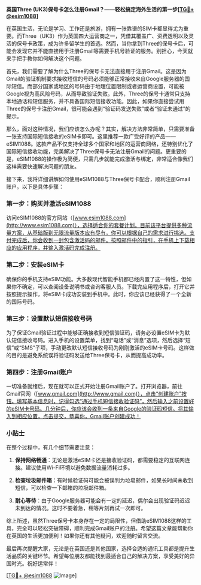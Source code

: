 **英国Three (UK3)保号卡怎么注册Gmail？——轻松搞定海外生活的第一步[[TG💪+ @esim1088](https://t.me/s/esim1088)]**

在英国生活，无论是学习、工作还是旅游，拥有一张靠谱的SIM卡都显得尤为重要。而Three（UK3）作为英国四大运营商之一，凭借其覆盖广、资费透明以及灵活的保号卡政策，成为许多留学生的首选。然而，当你拿到Three的保号卡后，可能会发现它并不能直接用于注册Gmail等需要手机号验证的服务。别担心，今天就来手把手教你如何解决这个问题。

首先，我们需要了解为什么Three的保号卡无法直接用于注册Gmail。这是因为Gmail的验证机制要求接收短信的号码必须能够正常接收来自Google服务器的国际短信。而部分国家或地区的号码由于地理位置限制或者运营商设置，可能被Google视为高风险号码，从而导致验证失败。此外，Three的保号卡通常只支持本地通话和短信服务，并不具备国际短信接收功能。因此，如果你直接尝试用Three的保号卡注册Gmail，很可能会遇到“验证码发送失败”或者“验证未通过”的提示。

那么，面对这种情况，我们应该怎么办呢？其实，解决方法非常简单，只需要准备一张支持国际短信接收的eSIM卡即可。这里推荐一款广受好评的产品——eSIM1088。这款产品不仅支持全球多个国家和地区的运营商网络，还特别优化了国际短信接收功能，完美解决了Three保号卡无法注册Gmail的问题。更重要的是，eSIM1088的操作极为简便，只需几步就能完成激活与绑定，非常适合像我们这样需要快速解决问题的朋友。

接下来，我将详细讲解如何使用eSIM1088与Three保号卡配合，顺利注册Gmail账户。以下是具体步骤：

### 第一步：购买并激活eSIM1088

访问eSIM1088的官方网站（[www.esim1088.com](http://www.esim1088.com)），选择适合你的套餐计划。目前该平台提供多种流量方案，从基础版到无限流量版本应有尽有，你可以根据自己的需求进行挑选。支付完成后，你会收到一封包含激活码的邮件。按照邮件中的指引，在手机上下载相应的应用程序，并输入激活码完成注册。

### 第二步：安装eSIM卡

确保你的手机支持eSIM功能。大多数现代智能手机都已经内置了这一特性，但如果你不确定，可以查阅设备说明书或咨询客服人员。下载完应用程序后，打开它并按照提示操作，将eSIM卡成功安装到手机中。此时，你应该已经获得了一个全新的国际号码。

### 第三步：设置默认短信接收号码

为了保证Gmail验证过程中能够正确接收到短信验证码，请务必设置eSIM卡为默认短信接收号码。进入手机的设置菜单，找到“电话”或“消息”选项，然后选择“短信”或“SMS”子项，手动更改默认短信接收号码为刚刚激活的eSIM卡号码。这样做的目的是避免系统误将验证码发送给Three保号卡，从而提高成功率。

### 第四步：注册Gmail账户

一切准备就绪后，现在就可以正式开始注册Gmail账户了。打开浏览器，前往Gmail官网（[www.gmail.com](http://www.gmail.com)），点击“创建账户”按钮。填写基本信息时，记得勾选“通过手机短信接收验证码”，然后输入之前设置好的eSIM卡号码。几分钟后，你应该会收到一条来自Google的验证码短信。将其输入到相应位置，点击提交，恭喜你，Gmail账户创建成功！

### 小贴士

在整个过程中，有几个细节需要注意：

1. **保持网络畅通**：无论是激活eSIM卡还是接收验证码，都需要稳定的互联网连接。建议使用Wi-Fi环境以避免数据流量消耗过多。
   
2. **检查垃圾邮件箱**：有时候验证码可能会被误判为垃圾邮件，如果长时间未收到短信，可以检查一下邮箱的垃圾邮件箱。

3. **耐心等待**：由于Google服务器可能会有一定的延迟，偶尔会出现验证码迟迟未到达的情况。这时不要着急，稍等片刻再试一次即可。

综上所述，虽然Three保号卡本身存在一定的局限性，但借助eSIM1088这样的工具，完全可以轻松突破障碍，顺利完成Gmail账户的注册。希望这篇文章能帮助你在英国的生活更加便利！如果你还有其他疑问，欢迎随时留言交流。

最后再次提醒大家，无论是在英国还是其他国家，选择合适的通讯工具都是提升生活品质的关键环节。希望每位朋友都能找到最适合自己的解决方案，享受美好的异国时光。祝好运常伴！

[[TG💪+ @esim1088](https://t.me/s/esim1088) ![Image](https://i.postimg.cc/4NQfJmqS/Snipaste-2025-05-13-00-14-12.png)]
